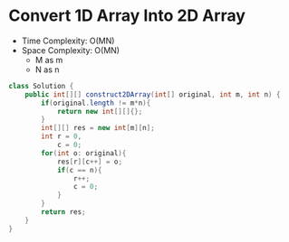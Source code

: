 # Convert 1D Array Into 2D Array

- Time Complexity: O(MN)
- Space Complexity: O(MN)
  - M as m
  - N as n

```java
class Solution {
    public int[][] construct2DArray(int[] original, int m, int n) {
        if(original.length != m*n){
            return new int[][]{};
        }
        int[][] res = new int[m][n];
        int r = 0,
            c = 0;
        for(int o: original){
            res[r][c++] = o;
            if(c == n){
                r++;
                c = 0;
            }
        }
        return res;
    }
}
```
